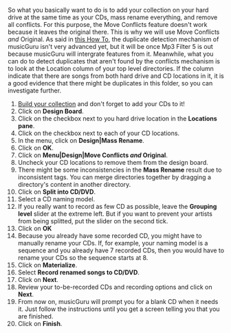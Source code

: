 So what you basically want to do is to add your collection on your hard drive at the same time as your CDs, mass rename everything, and remove all conflicts. For this purpose, the Move Conflicts feature doesn't work because it leaves the original there. This is why we will use Move Conflicts *and* Original. As said in [this How To](merge_music_collections.htm), the duplicate detection mechanism of musicGuru isn't very advanced yet, but it will be once Mp3 Filter 5 is out because musicGuru will intergrate features from it. Meanwhile, what you can do to detect duplicates that aren't found by the conflicts mechanism is to look at the Location column of your top level directories. If the column indicate that there are songs from both hard drive and CD locations in it, it is a good evidence that there might be duplicates in this folder, so you can investigate further.

1. [Build your collection](build_music_collection.htm) and don't forget to add your CDs to it!
1. Click on **Design Board**.
1. Click on the checkbox next to you hard drive location in the **Locations pane**.
1. Click on the checkbox next to each of your CD locations.
1. In the menu, click on **Design|Mass Rename**.
1. Click on **OK**.
1. Click on **Menu|Design|Move Conflicts *and* Original**.
1. Uncheck your CD locations to remove them from the design board.
1. There might be some inconsistencies in the **Mass Rename** result due to inconsistent tags. You can merge directories together by dragging a directory's content in another directory.
1. Click on **Split into CD/DVD**.
1. Select a CD naming model.
1. If you really want to record as few CD as possible, leave the **Grouping level** slider at the extreme left. But if you want to prevent your artists from being splitted, put the slider on the second tick.
1. Click on **OK**
1. Because you already have some recorded CD, you might have to manually rename your CDs. If, for example, your naming model is a sequence and you already have 7 recorded CDs, then you would have to rename your CDs so the sequence starts at 8.
1. Click on **Materialize**.
1. Select **Record renamed songs to CD/DVD**.
1. Click on **Next**.
1. Review your to-be-recorded CDs and recording options and click on **Next**.
1. From now on, musicGuru will prompt you for a blank CD when it needs it. Just follow the instructions until you get a screen telling you that you are finished.
1. Click on **Finish**.
